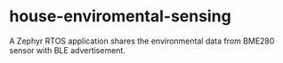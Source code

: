 # house-enviromental-sensing
A Zephyr RTOS application shares the environmental data from BME280 sensor with BLE advertisement. 
